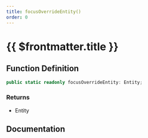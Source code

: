 ```yaml
---
title: focusOverrideEntity()
order: 0
---
```


# {{ $frontmatter.title }}

## Function Definition

```ts
public static readonly focusOverrideEntity: Entity;
```

### Returns

* Entity

## Documentation

<!--@include: ./parts/focusOverrideEntity.md-->
